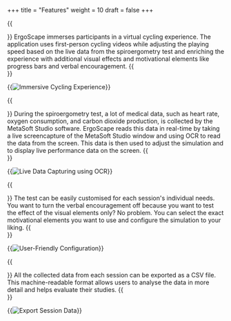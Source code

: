 +++
title = "Features"
weight = 10
draft = false
+++

{{<section title="Immersive Cycling Experience">}}
ErgoScape immerses participants in a virtual cycling experience. The application uses first-person cycling videos while adjusting the playing speed based on the live data from the spiroergometry test and enriching the experience with additional visual effects and motivational elements like progress bars and verbal encouragement.
{{</section>}}

{{<image src="cycling_experience.png" caption="Immersive Cycling Experience" alt="Immersive Cycling Experience">}}

{{<section title="Live Data Integration">}}
During the spiroergometry test, a lot of medical data, such as heart rate, oxygen consumption, and carbon dioxide production, is collected by the MetaSoft Studio software. ErgoScape reads this data in real-time by taking a live screencapture of the MetaSoft Studio window and using OCR to read the data from the screen. This data is then used to adjust the simulation and to display live performance data on the screen.
{{</section>}}

{{<image src="ocr_screenshot.jpg" caption="Live Data Capturing using OCR" alt="Live Data Capturing using OCR">}}

{{<section title="User-Friendly Configuration">}}
The test can be easily customised for each session's individual needs. You want to turn the verbal encouragement off because you want to test the effect of the visual elements only? No problem. You can select the exact motivational elements you want to use and configure the simulation to your liking.
{{</section>}}

{{<image src="configuration_screenshot.jpg" caption="User-Friendly Configuration" alt="User-Friendly Configuration">}}

{{<section title="Export Session Data">}}
All the collected data from each session can be exported as a CSV file. This machine-readable format allows users to analyse the data in more detail and helps evaluate their studies.
{{</section>}}

{{<image src="export_screenshot.jpg" caption="Export Session Data" alt="Export Session Data">}}


